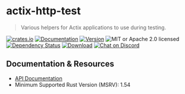 # actix-http-test

> Various helpers for Actix applications to use during testing.

[![crates.io](https://img.shields.io/crates/v/actix-http-test?label=latest)](https://crates.io/crates/actix-http-test)
[![Documentation](https://docs.rs/actix-http-test/badge.svg?version=3.0.0-beta.10)](https://docs.rs/actix-http-test/3.0.0-beta.10)
[![Version](https://img.shields.io/badge/rustc-1.54+-ab6000.svg)](https://blog.rust-lang.org/2021/05/06/Rust-1.54.0.html)
![MIT or Apache 2.0 licensed](https://img.shields.io/crates/l/actix-http-test)
<br>
[![Dependency Status](https://deps.rs/crate/actix-http-test/3.0.0-beta.10/status.svg)](https://deps.rs/crate/actix-http-test/3.0.0-beta.10)
[![Download](https://img.shields.io/crates/d/actix-http-test.svg)](https://crates.io/crates/actix-http-test)
[![Chat on Discord](https://img.shields.io/discord/771444961383153695?label=chat&logo=discord)](https://discord.gg/NWpN5mmg3x)

## Documentation & Resources

- [API Documentation](https://docs.rs/actix-http-test)
- Minimum Supported Rust Version (MSRV): 1.54
